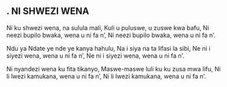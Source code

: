 ## . NI SHWEZI WENA

Ni ku shwezi wena, na sulula mali,
Kuli u puluswe, u zuswe kwa bafu,
Ni neezi bupilo bwaka, wena u ni fa n’,
Ni neezi bupilo bwaka, wena u ni fa n’.


Ndu ya Ndate ye nde ye kanya hahulu,
Na i siya na ta lifasi la sibi,
Ne ni i siyezi wena, wena u ni fa n’,
Ne ni i siyezi wena, wena u ni fa n’.


Ni nyandezi wena ku fita tikanyo,
Maswe-maswe luli ku ku zusa mwa lifu,
Ni li lwezi kamukana, wena u ni fa n’,
Ni li lwezi kamukana, wena u ni fa n’.



